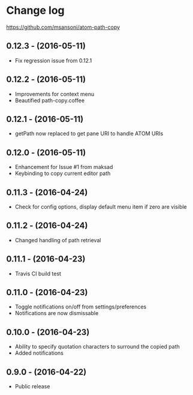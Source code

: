 # Change log

https://github.com/msansoni/atom-path-copy

## 0.12.3 - (2016-05-11)
- Fix regression issue from 0.12.1

## 0.12.2 - (2016-05-11)
- Improvements for context menu
- Beautified path-copy.coffee

## 0.12.1 - (2016-05-11)
- getPath now replaced to get pane URI to handle ATOM URIs

## 0.12.0 - (2016-05-11)
- Enhancement for Issue #1 from maksad
- Keybinding to copy current editor path

## 0.11.3 - (2016-04-24)
- Check for config options, display default menu item if zero are visible

## 0.11.2 - (2016-04-24)
- Changed handling of path retrieval

## 0.11.1 - (2016-04-23)
- Travis CI build test

## 0.11.0 - (2016-04-23)
- Toggle notifications on/off from settings/preferences
- Notifications are now dismissable

## 0.10.0 - (2016-04-23)
- Ability to specify quotation characters to surround the copied path
- Added notifications

## 0.9.0 - (2016-04-22)
- Public release
